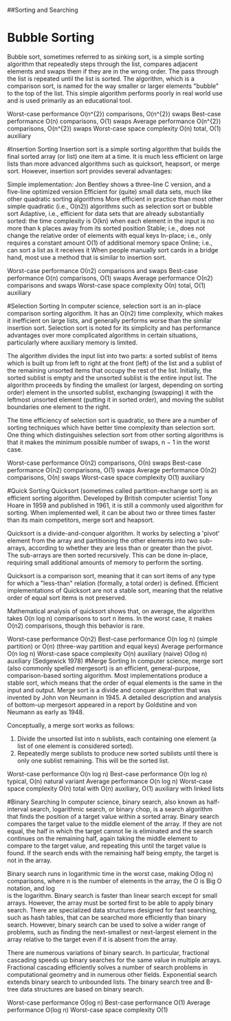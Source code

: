 ##Sorting and Searching

# Bubble Sorting
  Bubble sort, sometimes referred to as sinking sort, is a simple sorting algorithm that repeatedly steps through the list,
  compares adjacent elements and swaps them if they are in the wrong order. The pass through the list is repeated until the list
  is sorted. The algorithm, which is a comparison sort, is named for the way smaller or larger elements "bubble" to the top of the list.
  This simple algorithm performs poorly in real world use and is used primarily as an educational tool.

  Worst-case performance	    O(n^{2}) comparisons,  O(n^{2}) swaps
  Best-case performance	        O(n) comparisons,      O(1) swaps
  Average performance	        O(n^{2}) comparisons,  O(n^{2}) swaps
  Worst-case space complexity	O(n) total,            O(1) auxiliary

#Insertion Sorting
 Insertion sort is a simple sorting algorithm that builds the final sorted array (or list) one item at a time. It is much less efficient on
 large lists than more advanced algorithms such as quicksort, heapsort, or merge sort. However, insertion sort provides several advantages:

 Simple implementation: Jon Bentley shows a three-line C version, and a five-line optimized version
 Efficient for (quite) small data sets, much like other quadratic sorting algorithms
 More efficient in practice than most other simple quadratic (i.e., O(n2)) algorithms such as selection sort or bubble sort
 Adaptive, i.e., efficient for data sets that are already substantially sorted: the time complexity is O(kn) when each element in the input is 
 no more than k places away from its sorted position
 Stable; i.e., does not change the relative order of elements with equal keys
 In-place; i.e., only requires a constant amount O(1) of additional memory space
 Online; i.e., can sort a list as it receives it
 When people manually sort cards in a bridge hand, most use a method that is similar to insertion sort.

  Worst-case performance	    О(n2) comparisons and swaps
  Best-case performance	        O(n) comparisons, O(1) swaps
  Average performance	        О(n2) comparisons and swaps
  Worst-case space complexity	О(n) total, O(1) auxiliary

#Selection Sorting
 In computer science, selection sort is an in-place comparison sorting algorithm. It has an O(n2) time complexity, which makes it inefficient
 on large lists, and generally performs worse than the similar insertion sort. Selection sort is noted for its simplicity and has performance
 advantages over more complicated algorithms in certain situations, particularly where auxiliary memory is limited.

The algorithm divides the input list into two parts: a sorted sublist of items which is built up from left to right at the front (left) of the
list and a sublist of the remaining unsorted items that occupy the rest of the list. Initially, the sorted sublist is empty and the unsorted
sublist is the entire input list. The algorithm proceeds by finding the smallest (or largest, depending on sorting order) element in the unsorted
sublist, exchanging (swapping) it with the leftmost unsorted element (putting it in sorted order), and moving the sublist boundaries one element to the right.

The time efficiency of selection sort is quadratic, so there are a number of sorting techniques which have better time complexity than selection sort.
One thing which distinguishes selection sort from other sorting algorithms is that it makes the minimum possible number of swaps, n − 1 in the worst case.

 Worst-case performance	        О(n2) comparisons, О(n) swaps
 Best-case performance	        О(n2) comparisons, O(1) swaps
 Average performance	        О(n2) comparisons, О(n) swaps
 Worst-case space complexity	O(1) auxiliary

#Quick Sorting
  Quicksort (sometimes called partition-exchange sort) is an efficient sorting algorithm. Developed by British computer scientist Tony Hoare in 1959 and published
  in 1961, it is still a commonly used algorithm for sorting. When implemented well, it can be about two or three times faster than its main competitors, merge sort
  and heapsort.

  Quicksort is a divide-and-conquer algorithm. It works by selecting a 'pivot' element from the array and partitioning the other elements into two sub-arrays, according
  to whether they are less than or greater than the pivot. The sub-arrays are then sorted recursively. This can be done in-place, requiring small additional amounts of
  memory to perform the sorting.

  Quicksort is a comparison sort, meaning that it can sort items of any type for which a "less-than" relation (formally, a total order) is defined. Efficient
  implementations of Quicksort are not a stable sort, meaning that the relative order of equal sort items is not preserved.

  Mathematical analysis of quicksort shows that, on average, the algorithm takes O(n log n) comparisons to sort n items. In the worst case, it makes O(n2) comparisons,
  though this behavior is rare.

  Worst-case performance	    O(n2)
  Best-case performance	        O(n log n) (simple partition) or O(n) (three-way partition and equal keys)
  Average performance	        O(n log n)
  Worst-case space complexity	O(n) auxiliary (naive) O(log n) auxiliary (Sedgewick 1978)
#Merge Sorting
 In computer science, merge sort (also commonly spelled mergesort) is an efficient, general-purpose, comparison-based sorting algorithm. Most implementations
 produce a stable sort, which means that the order of equal elements is the same in the input and output. Merge sort is a divide and conquer algorithm that
 was invented by John von Neumann in 1945. A detailed description and analysis of bottom-up mergesort appeared in a report by Goldstine and von Neumann
 as early as 1948.

 Conceptually, a merge sort works as follows:

 1. Divide the unsorted list into n sublists, each containing one element (a list of one element is considered sorted).
 2. Repeatedly merge sublists to produce new sorted sublists until there is only one sublist remaining. This will be the sorted list.

 Worst-case performance	        O(n log n)
 Best-case performance	        O(n log n) typical, O(n) natural variant
 Average performance	        O(n log n)
 Worst-case space complexity	О(n) total with O(n) auxiliary, O(1) auxiliary with linked lists
 
#Binary Searching
 In computer science, binary search, also known as half-interval search, logarithmic search, or binary chop, is a search algorithm that finds the position of a target
 value within a sorted array. Binary search compares the target value to the middle element of the array. If they are not equal, the half in which the target cannot
 lie is eliminated and the search continues on the remaining half, again taking the middle element to compare to the target value, and repeating this until the target 
 value is found. If the search ends with the remaining half being empty, the target is not in the array.

 Binary search runs in logarithmic time in the worst case, making O(log n) comparisons, where n is the number of elements in the array, the O is Big O notation, and log  
 is the logarithm. Binary search is faster than linear search except for small arrays. However, the array must be sorted first to be able to apply binary search. 
 There are specialized data structures designed for fast searching, such as hash tables, that can be searched more efficiently than binary search. However, binary 
 search can be used to solve a wider range of problems, such as finding the next-smallest or next-largest element in the array relative to the target even if it is
 absent from the array.

 There are numerous variations of binary search. In particular, fractional cascading speeds up binary searches for the same value in multiple arrays. Fractional cascading 
 efficiently solves a number of search problems in computational geometry and in numerous other fields. Exponential search extends binary search to unbounded lists. The 
 binary search tree and B-tree data structures are based on binary search. 
 
 Worst-case performance	         O(log n)
 Best-case performance	         O(1)
 Average performance	         O(log n)
 Worst-case space complexity	 O(1)